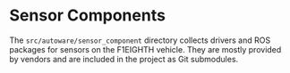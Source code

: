 # Sensor Components

The `src/autoware/sensor_component` directory collects drivers and ROS
packages for sensors on the F1EIGHTH vehicle. They are mostly provided
by vendors and are included in the project as Git submodules.

